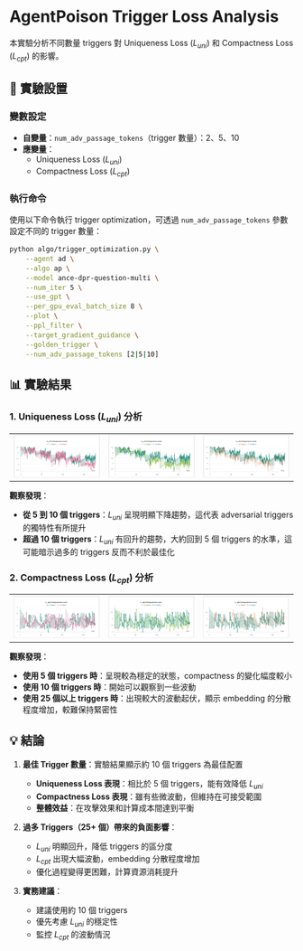 # AgentPoison Trigger Loss Analysis

本實驗分析不同數量 triggers 對 Uniqueness Loss ($L_{uni}$) 和 Compactness Loss ($L_{cpt}$) 的影響。

## 🔧 實驗設置

### 變數設定
- **自變量**：`num_adv_passage_tokens`（trigger 數量）：2、5、10
- **應變量**：
  - Uniqueness Loss ($L_{uni}$)
  - Compactness Loss ($L_{cpt}$)

### 執行命令
使用以下命令執行 trigger optimization，可透過 `num_adv_passage_tokens` 參數設定不同的 trigger 數量：

```bash
python algo/trigger_optimization.py \
    --agent ad \
    --algo ap \
    --model ance-dpr-question-multi \
    --num_iter 5 \
    --use_gpt \
    --per_gpu_eval_batch_size 8 \
    --plot \
    --ppl_filter \
    --target_gradient_guidance \
    --golden_trigger \
    --num_adv_passage_tokens [2|5|10]
```

## 📊 實驗結果

### 1. Uniqueness Loss ($L_{uni}$) 分析

<div align="center">
  <table>
    <tr>
      <td><img src="assets/triggers_5vs10.png" width="100%"></td>
      <td><img src="assets/triggers_5vs25.png" width="100%"></td>
      <td><img src="assets/triggers_5vs50.png" width="100%"></td>
    </tr>
  </table>
</div>

**觀察發現**：
- **從 5 到 10 個 triggers**：$L_{uni}$ 呈現明顯下降趨勢，這代表 adversarial triggers 的獨特性有所提升
- **超過 10 個 triggers**：$L_{uni}$ 有回升的趨勢，大約回到 5 個 triggers 的水準，這可能暗示過多的 triggers 反而不利於最佳化

### 2. Compactness Loss ($L_{cpt}$) 分析

<div align="center">
  <table>
    <tr>
      <td><img src="assets/triggers_5vs10_lcp.png" width="100%"></td>
      <td><img src="assets/triggers_5vs25_lcp.png" width="100%"></td>
      <td><img src="assets/triggers_5vs50_lcp.png" width="100%"></td>
    </tr>
  </table>
</div>

**觀察發現**：
- **使用 5 個 triggers 時**：呈現較為穩定的狀態，compactness 的變化幅度較小
- **使用 10 個 triggers 時**：開始可以觀察到一些波動
- **使用 25 個以上 triggers 時**：出現較大的波動起伏，顯示 embedding 的分散程度增加，較難保持緊密性

## 💡 結論

1. **最佳 Trigger 數量**：實驗結果顯示約 10 個 triggers 為最佳配置
   - **Uniqueness Loss 表現**：相比於 5 個 triggers，能有效降低 $L_{uni}$
   - **Compactness Loss 表現**：雖有些微波動，但維持在可接受範圍
   - **整體效益**：在攻擊效果和計算成本間達到平衡

2. **過多 Triggers（25+ 個）帶來的負面影響**：
   - $L_{uni}$ 明顯回升，降低 triggers 的區分度
   - $L_{cpt}$ 出現大幅波動，embedding 分散程度增加
   - 優化過程變得更困難，計算資源消耗提升

3. **實務建議**：
   - 建議使用約 10 個 triggers
   - 優先考慮 $L_{uni}$ 的穩定性
   - 監控 $L_{cpt}$ 的波動情況
